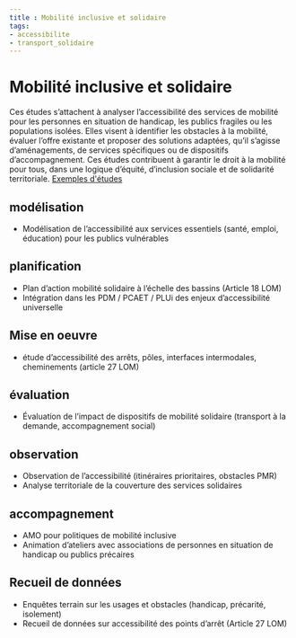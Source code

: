 ```yaml
---
title : Mobilité inclusive et solidaire
tags:
- accessibilite
- transport_solidaire
---
```

# Mobilité inclusive et solidaire
Ces études s’attachent à analyser l’accessibilité des services de mobilité pour les personnes en situation de handicap, les publics fragiles ou les populations isolées. Elles visent à identifier les obstacles à la mobilité, évaluer l’offre existante et proposer des solutions adaptées, qu’il s’agisse d’aménagements, de services spécifiques ou de dispositifs d’accompagnement. Ces études contribuent à garantir le droit à la mobilité pour tous, dans une logique d’équité, d’inclusion sociale et de solidarité territoriale.
[Exemples d'études](https://documentsmarches.francemobilites.fr/Search/?sort=score&sortOrder=desc&highlight=true&facet=true&r=1&f_type=DOCUMENT&f_property.FMCode.PublicContractClass.natureOfPrestations_string=Etude+service&l_property.FMCode.PublicContractClass.natureOfPrestations_string=25&l_property.FMCode.PublicContractClass.metierIndex_string=20&text=Handicap+ou+solidaire+ou+inclusive)

## modélisation
- Modélisation de l’accessibilité aux services essentiels (santé, emploi, éducation) pour les publics vulnérables

## planification
- Plan d’action mobilité solidaire à l’échelle des bassins (Article 18 LOM)
- Intégration dans les PDM / PCAET / PLUi des enjeux d’accessibilité universelle

## Mise en oeuvre
- étude d’accessibilité des arrêts, pôles, interfaces intermodales, cheminements (article 27 LOM)

## évaluation
- Évaluation de l’impact de dispositifs de mobilité solidaire (transport à la demande, accompagnement social)

## observation
- Observation de l’accessibilité (itinéraires prioritaires, obstacles PMR)
- Analyse territoriale de la couverture des services solidaires

## accompagnement
- AMO pour politiques de mobilité inclusive
- Animation d’ateliers avec associations de personnes en situation de handicap ou publics précaires

## Recueil de données
- Enquêtes terrain sur les usages et obstacles (handicap, précarité, isolement)
- Recueil de données sur accessibilité des points d’arrêt (Article 27 LOM)
